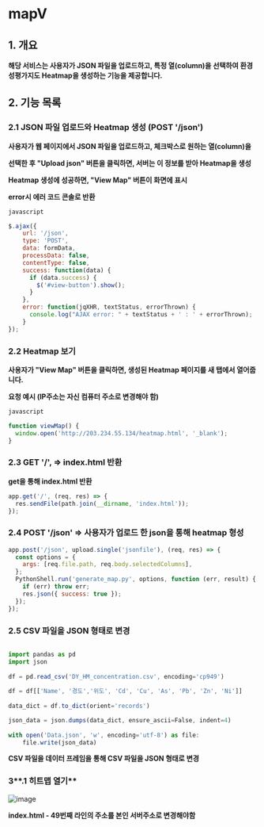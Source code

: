 # mapV

## **1. 개요**

**해당 서비스는 사용자가 JSON 파일을 업로드하고, 특정 열(column)을 선택하여 환경성평가지도 Heatmap을 생성하는 기능을 제공합니다.** 

## ****2. 기능 목록****

### **2.1 JSON 파일 업로드와 Heatmap 생성 (POST '/json')**

**사용자가 웹 페이지에서 JSON 파일을 업로드하고, 체크박스로 원하는 열(column)을** 

**선택한 후 "Upload json" 버튼을 클릭하면, 서버는 이 정보를 받아 Heatmap을 생성**

**Heatmap 생성에 성공하면, "View Map" 버튼이 화면에 표시**

**error시 에러 코드 콘솔로 반환** 

```jsx
javascript

$.ajax({
    url: '/json',
    type: 'POST',
    data: formData,
    processData: false,
    contentType: false,
    success: function(data) {
      if (data.success) {
        $('#view-button').show();
      }
    },
    error: function(jqXHR, textStatus, errorThrown) {
      console.log("AJAX error: " + textStatus + ' : ' + errorThrown);
    }
});

```

### **2.2 Heatmap 보기**

**사용자가 "View Map" 버튼을 클릭하면, 생성된 Heatmap 페이지를 새 탭에서 열어줍니다.**

**요청 예시 (IP주소는 자신 컴퓨터 주소로 변경해야 함)** 

```jsx
javascript

function viewMap() {
  window.open('http://203.234.55.134/heatmap.html', '_blank');
}
```

 

### **2.3  GET '/',  ⇒ index.html 반환**

**get을 통해 index.html 반환** 

```jsx
app.get('/', (req, res) => {
  res.sendFile(path.join(__dirname, 'index.html'));
});
```

### **2.4  POST '/json' ⇒ 사용자가 업로드 한  json을 통해 heatmap 형성**

```jsx
app.post('/json', upload.single('jsonfile'), (req, res) => {
  const options = {
    args: [req.file.path, req.body.selectedColumns],
  };
  PythonShell.run('generate_map.py', options, function (err, result) {
    if (err) throw err;
    res.json({ success: true });  
  });
});
```

### **2.5**  CSV 파일을 JSON 형태로 변경

```jsx

import pandas as pd
import json
 
df = pd.read_csv('DY_HM_concentration.csv', encoding='cp949')
 
df = df[['Name', '경도','위도', 'Cd', 'Cu', 'As', 'Pb', 'Zn', 'Ni']]
 
data_dict = df.to_dict(orient='records')

json_data = json.dumps(data_dict, ensure_ascii=False, indent=4)
 
with open('Data.json', 'w', encoding='utf-8') as file:
    file.write(json_data)
```

**CSV 파일을 데이터 프레임을 통해 CSV 파일을 JSON 형태로 변경** 

### 3**.1  히트맵 열기**

![image](https://github.com/whcksdud/mapV/assets/67512185/99591017-6ff8-4142-a7a2-9da47c207ae2)

**index.html - 49번째 라인의 주소를 본인 서버주소로 변경해야함**
